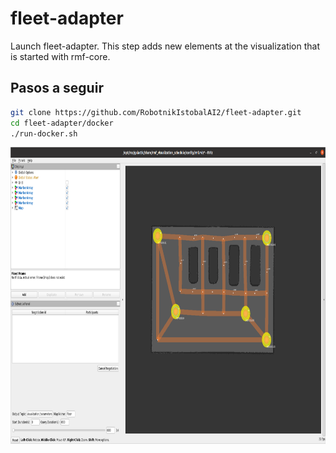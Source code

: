 # fleet-adapter

Launch fleet-adapter.  This step adds new elements at the visualization that is started with rmf-core.

## Pasos a seguir

```bash
git clone https://github.com/RobotnikIstobalAI2/fleet-adapter.git
cd fleet-adapter/docker
./run-docker.sh
```



<p align="center">
  <img src="doc/fleetadapter.png" height="475" />
</p>
